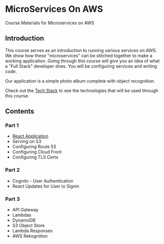 # MicroServices On AWS
Course Materials for Microservices on AWS

## Introduction 

This course serves as an introduction to running various services on AWS.  We show how these "microservices" can be stitched together to make a working application. Going through this course will give you an idea of what a "Full Stack" developer does.  You will be configuring services and writing code.  

Our application is a simple photo album complete with object recognition.  

Check out the [Tech Stack](./TECH.md) to see the technologies that will be used through this course. 

## Contents

### Part 1

* [React Application](./REACT1.md) 
* Serving on S3
* Configuring Route 53
* Configuring Cloud Front
* Configuring TLS Certs

### Part 2 

* Cognito - User Authentication
* React Updates for User to Signin

### Part 3

* API Gateway
* Lambdas
* DynamoDB
* S3 Object Store
* Lambda Responses
* AWS Rekognition
